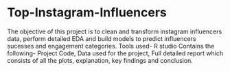 # Top-Instagram-Influencers
The objective of this project is to clean and transform instagram influencers data, perform detailed EDA and build models to predict influencers sucesses and engagement categories. 
Tools used- R studio
Contains the following- Project Code, Data used for the project, Full detailed report which consists of all the plots, explanation, key findings and conclusion. 

